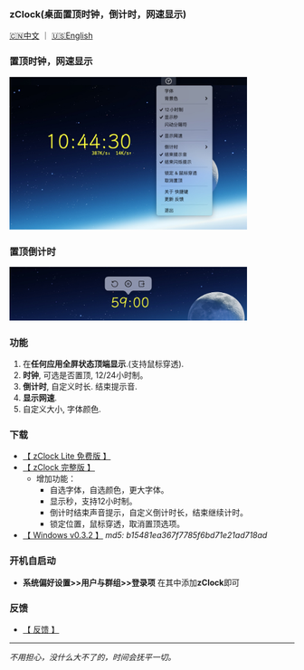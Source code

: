 
### zClock(桌面置顶时钟，倒计时，网速显示) 
[🇨🇳中文](./index.html)  ｜ [🇺🇸English](./en.html)

### 置顶时钟，网速显示
<img width="420" height="270" src="res/yulan-cn.jpg"/>

### 置顶倒计时
<img width="420" height="95" src="res/countdown.jpg"/>

### 功能
1. 在**任何应用全屏状态顶端显示**.(支持鼠标穿透).
2. **时钟**, 可选是否置顶, 12/24小时制。
3. **倒计时**, 自定义时长. 结束提示音.
4. **显示网速**.
5. 自定义大小, 字体颜色.

### 下载
* [【 zClock Lite 免费版 】](https://apps.apple.com/cn/app/zclock-lite/id1489475245)
* [【 zClock 完整版 】](https://apps.apple.com/cn/app/zclock/id1478540997)
   * 增加功能： 
       * 自选字体，自选颜色，更大字体。
       * 显示秒，支持12小时制。
       * 倒计时结束声音提示，自定义倒计时长，结束继续计时。
       * 锁定位置，鼠标穿透，取消置顶选项。
* [【 Windows v0.3.2 】](https://zclock.oss-cn-shenzhen.aliyuncs.com/win/0.3.2/zClock-v0.3.2.zip) *md5:  b15481ea367f7785f6bd71e21ad718ad*

### 开机自启动
* **系统偏好设置>>用户与群组>>登录项** 在其中添加**zClock**即可

### 反馈   
* [ 【 反馈 】 ](https://support.qq.com/product/72603)  

---
*不用担心，没什么大不了的，时间会抚平一切。*
